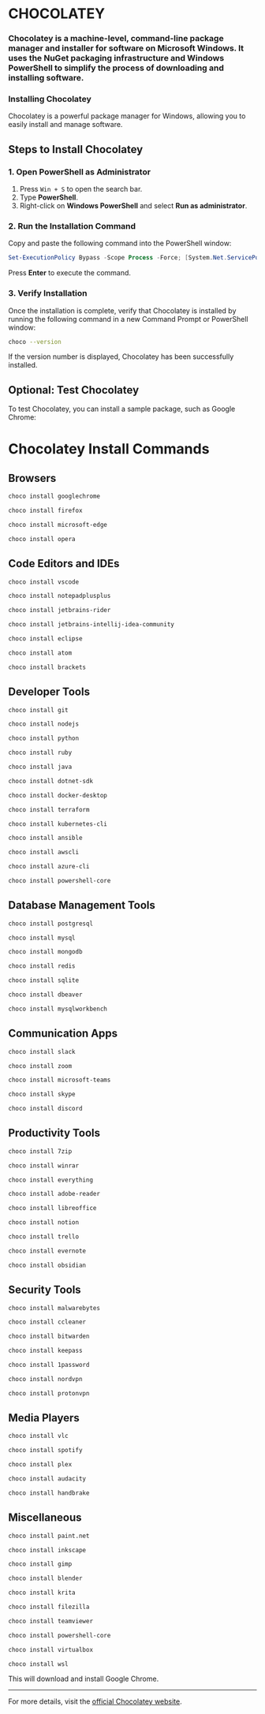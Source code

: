 # CHOCOLATEY

### Chocolatey is a machine-level, command-line package manager and installer for software on Microsoft Windows. It uses the NuGet packaging infrastructure and Windows PowerShell to simplify the process of downloading and installing software.



### Installing Chocolatey

Chocolatey is a powerful package manager for Windows, allowing you to easily install and manage software.

## Steps to Install Chocolatey

### 1. Open PowerShell as Administrator
1. Press `Win + S` to open the search bar.
2. Type **PowerShell**.
3. Right-click on **Windows PowerShell** and select **Run as administrator**.

### 2. Run the Installation Command
Copy and paste the following command into the PowerShell window:

```powershell
Set-ExecutionPolicy Bypass -Scope Process -Force; [System.Net.ServicePointManager]::SecurityProtocol = [System.Net.ServicePointManager]::SecurityProtocol -bor 3072; iex ((New-Object System.Net.WebClient).DownloadString('https://community.chocolatey.org/install.ps1'))
```

Press **Enter** to execute the command.

### 3. Verify Installation
Once the installation is complete, verify that Chocolatey is installed by running the following command in a new Command Prompt or PowerShell window:

```bash
choco --version
```

If the version number is displayed, Chocolatey has been successfully installed.

## Optional: Test Chocolatey
To test Chocolatey, you can install a sample package, such as Google Chrome:


# Chocolatey Install Commands

## Browsers  
```bash
choco install googlechrome
```  

```bash
choco install firefox
```  

```bash
choco install microsoft-edge
```  

```bash
choco install opera
```  

## Code Editors and IDEs  
```bash
choco install vscode
```  

```bash
choco install notepadplusplus
```  

```bash
choco install jetbrains-rider
```  

```bash
choco install jetbrains-intellij-idea-community
```  

```bash
choco install eclipse
```  

```bash
choco install atom
```  

```bash
choco install brackets
```  

## Developer Tools  
```bash
choco install git
```  

```bash
choco install nodejs
```  

```bash
choco install python
```  

```bash
choco install ruby
```  

```bash
choco install java
```  

```bash
choco install dotnet-sdk
```  

```bash
choco install docker-desktop
```  

```bash
choco install terraform
```  

```bash
choco install kubernetes-cli
```  

```bash
choco install ansible
```  

```bash
choco install awscli
```  

```bash
choco install azure-cli
```  

```bash
choco install powershell-core
```  

## Database Management Tools  
```bash
choco install postgresql
```  

```bash
choco install mysql
```  

```bash
choco install mongodb
```  

```bash
choco install redis
```  

```bash
choco install sqlite
```  

```bash
choco install dbeaver
```  

```bash
choco install mysqlworkbench
```  

## Communication Apps  
```bash
choco install slack
```  

```bash
choco install zoom
```  

```bash
choco install microsoft-teams
```  

```bash
choco install skype
```  

```bash
choco install discord
```  

## Productivity Tools  
```bash
choco install 7zip
```  

```bash
choco install winrar
```  

```bash
choco install everything
```  

```bash
choco install adobe-reader
```  

```bash
choco install libreoffice
```  

```bash
choco install notion
```  

```bash
choco install trello
```  

```bash
choco install evernote
```  

```bash
choco install obsidian
```  

## Security Tools  
```bash
choco install malwarebytes
```  

```bash
choco install ccleaner
```  

```bash
choco install bitwarden
```  

```bash
choco install keepass
```  

```bash
choco install 1password
```  

```bash
choco install nordvpn
```  

```bash
choco install protonvpn
```  

## Media Players  
```bash
choco install vlc
```  

```bash
choco install spotify
```  

```bash
choco install plex
```  

```bash
choco install audacity
```  

```bash
choco install handbrake
```  

## Miscellaneous  
```bash
choco install paint.net
```  

```bash
choco install inkscape
```  

```bash
choco install gimp
```  

```bash
choco install blender
```  

```bash
choco install krita
```  

```bash
choco install filezilla
```  

```bash
choco install teamviewer
```  

```bash
choco install powershell-core
```  

```bash
choco install virtualbox
```  

```bash
choco install wsl
```  


This will download and install Google Chrome.

---

For more details, visit the [official Chocolatey website](https://chocolatey.org/).
